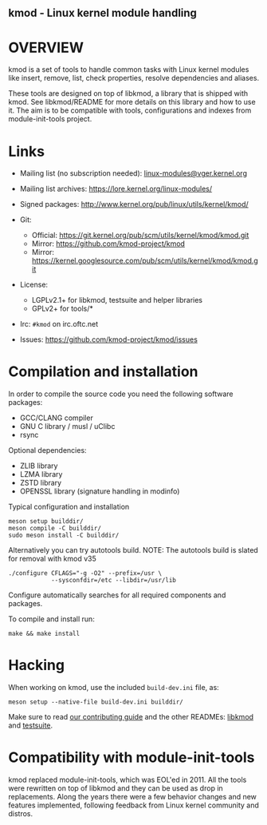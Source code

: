 ## kmod - Linux kernel module handling

OVERVIEW
========

kmod is a set of tools to handle common tasks with Linux kernel modules like
insert, remove, list, check properties, resolve dependencies and aliases.

These tools are designed on top of libkmod, a library that is shipped with
kmod. See libkmod/README for more details on this library and how to use it.
The aim is to be compatible with tools, configurations and indexes from
module-init-tools project.


Links
=====
- Mailing list (no subscription needed): linux-modules@vger.kernel.org
- Mailing list archives: https://lore.kernel.org/linux-modules/

- Signed packages: http://www.kernel.org/pub/linux/utils/kernel/kmod/

- Git:
  - Official: https://git.kernel.org/pub/scm/utils/kernel/kmod/kmod.git
  - Mirror: https://github.com/kmod-project/kmod
  - Mirror: https://kernel.googlesource.com/pub/scm/utils/kernel/kmod/kmod.git

- License:
  - LGPLv2.1+ for libkmod, testsuite and helper libraries
  - GPLv2+ for tools/*

- Irc: `#kmod` on irc.oftc.net

- Issues: https://github.com/kmod-project/kmod/issues


Compilation and installation
============================

In order to compile the source code you need the following software packages:
- GCC/CLANG compiler
- GNU C library / musl / uClibc
- rsync

Optional dependencies:
- ZLIB library
- LZMA library
- ZSTD library
- OPENSSL library (signature handling in modinfo)

Typical configuration and installation

    meson setup builddir/
    meson compile -C builddir/
    sudo meson install -C builddir/

Alternatively you can try autotools build.
NOTE: The autotools build is slated for removal with kmod v35

    ./configure CFLAGS="-g -O2" --prefix=/usr \
                --sysconfdir=/etc --libdir=/usr/lib

Configure automatically searches for all required components and packages.

To compile and install run:

    make && make install

Hacking
=======

When working on kmod, use the included `build-dev.ini` file, as:

    meson setup --native-file build-dev.ini builddir/

Make sure to read [our contributing guide](CONTRIBUTING.md) and the other
READMEs: [libkmod](libkmod/README) and [testsuite](testsuite/README).

Compatibility with module-init-tools
====================================

kmod replaced module-init-tools, which was EOL'ed in 2011. All the tools were
rewritten on top of libkmod and they can be used as drop in replacements.
Along the years there were a few behavior changes and new features implemented,
following feedback from Linux kernel community and distros.
